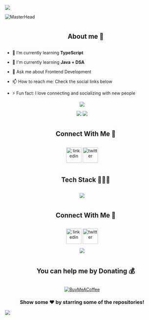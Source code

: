 <!--horizontal divider(gradiant)-->
<img src="https://user-images.githubusercontent.com/73097560/115834477-dbab4500-a447-11eb-908a-139a6edaec5c.gif">

![MasterHead](https://github.com/mhdamaan79/mhdamaan79/assets/118375524/e8feed6d-0f71-49fd-bd5b-3cb9d819e801)

<!--h2 without bottom border-->
<div id="user-content-toc">
  <ul align="center">
    <summary><h2 style="display: inline-block">About me 💫</h2></summary>
  </ul>
</div>

<!--Intro start-->
- 🌱 I’m currently learning **TypeScript**

- 🧠 I'm currently learning **Java + DSA**
  
- 💬 Ask me about Frontend Development
  
- 📫 How to reach me: Check the social links below
  
- ⚡ Fun fact: I love connecting and socializing with new people
<!--Intro end-->

<!--Github Profile Summary Card-->
<p align="center">
  <img src="https://github-profile-summary-cards.vercel.app/api/cards/profile-details?username=mhdamaan79&theme=tokyonight"/>
</p>

<!--Github Stats-->
<p align="center">
 <img src="https://github-readme-stats.vercel.app/api?username=mhdamaan79&theme=vision-friendly-dark&hide_border=true&include_all_commits=false&count_private=false"/>
 <img src="https://github-readme-streak-stats.herokuapp.com/?user=mhdamaan79&theme=vision-friendly-dark&hide_border=true"/>
</p>


<!-- Connect with me -->
<!--h2 without bottom border-->
<div id="user-content-toc">
  <ul align="center">
    <summary><h2 style="display: inline-block">Connect With Me 🤝</h2></summary>
  </ul>
</div>
<p align="center">
<a href="https://linkedin.com/in/mhdamaan79" target="blank"><img align="center" src="https://user-images.githubusercontent.com/88904952/234979284-68c11d7f-1acc-4f0c-ac78-044e1037d7b0.png" alt="linkedin" height="50" width="50" /></a>
<a href="https://twitter.com/mhdamaan79" target="blank"><img align="center" src="https://user-images.githubusercontent.com/88904952/234980676-61bfb021-ecc8-48f7-88e6-34c1b06c4a58.png" alt="twitter" height="50" width="50" /></a> 
</p>


<!-- Tech Stack -->
<!--h1 without bottom border-->
<div id="user-content-toc">
  <ul align="center">
    <summary><h2 style="display: inline-block">Tech Stack 👨🏻‍💻</h2></summary>
  </ul>
</div>
<p align="center">
  <a href="https://skillicons.dev">
    <img src="https://skillicons.dev/icons?i=html,css,tailwind,bootstrap,sass,javascript,react,redux,ts,java,git,github,netlify,vercel,vscode,idea&perline=8" />
  </a>
</p>


<!-- Connect with me -->
<!--h2 without bottom border-->
<div id="user-content-toc">
  <ul align="center">
    <summary><h2 style="display: inline-block">Connect With Me 🤝</h2></summary>
  </ul>
</div>
<p align="center">
<a href="https://linkedin.com/in/mhdamaan79" target="blank"><img align="center" src="https://user-images.githubusercontent.com/88904952/234979284-68c11d7f-1acc-4f0c-ac78-044e1037d7b0.png" alt="linkedin" height="50" width="50" /></a>
<a href="https://twitter.com/mhdamaan79" target="blank"><img align="center" src="https://user-images.githubusercontent.com/88904952/234980676-61bfb021-ecc8-48f7-88e6-34c1b06c4a58.png" alt="twitter" height="50" width="50" /></a> 
</p>


<!--profile visit count-->
<div align="center">

[![](https://visitcount.itsvg.in/api?id=mhdamaan79&icon=8&color=0)](https://visitcount.itsvg.in)

</div>

<!--BuyMeACoffee-->
<div align="center">
<div id="user-content-toc">
  <ul align="center">
    <summary><h2 style="display: inline-block">You can help me by Donating 💰</h2></summary>
  </ul>
</div>

  [![BuyMeACoffee](https://img.shields.io/badge/Buy%20Me%20a%20Coffee-ffdd00?style=for-the-badge&logo=buy-me-a-coffee&logoColor=black)](https://buymeacoffee.com/mhdamaan79) 

</div>

<div align="center">

### Show some ❤️ by starring some of the repositories!

</div>

<!--horizontal divider(gradiant)-->
<img src="https://user-images.githubusercontent.com/73097560/115834477-dbab4500-a447-11eb-908a-139a6edaec5c.gif">

